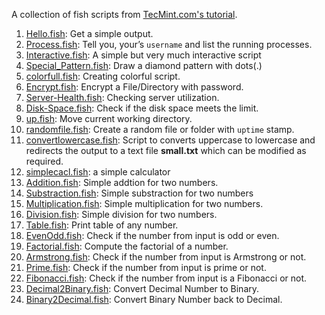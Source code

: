 A collection of fish scripts from [TecMint.com's tutorial](http://www.tecmint.com/learning-shell-scripting-language-a-guide-from-newbies-to-system-administrator/).

1. [Hello.fish](https://github.com/starandtina/simple-fish-scripts/blob/master/Hello.fish): Get a simple output.
1. [Process.fish](https://github.com/starandtina/simple-fish-scripts/blob/master/Process.fish): Tell you, your’s `username` and list the running processes.
1. [Interactive.fish](https://github.com/starandtina/simple-fish-scripts/blob/master/Interactive.fish): A simple but very much interactive script
1. [Special_Pattern.fish](https://github.com/starandtina/simple-fish-scripts/blob/master/Special_Pattern.fish): Draw a diamond pattern with dots(.)
1. [colorfull.fish](https://github.com/starandtina/simple-fish-scripts/blob/master/colorfull.fish): Creating colorful script.
1. [Encrypt.fish](https://github.com/starandtina/simple-fish-scripts/blob/master/Encrypt.fish): Encrypt a File/Directory with password.
1. [Server-Health.fish](https://github.com/starandtina/simple-fish-scripts/blob/master/Server-Health.fish):  Checking server utilization.
1. [Disk-Space.fish](https://github.com/starandtina/simple-fish-scripts/blob/master/Disk-Space.fish): Check if the disk space meets the limit.
1. [up.fish](https://github.com/starandtina/simple-fish-scripts/blob/master/up.fish): Move current working directory.
1. [randomfile.fish](https://github.com/starandtina/simple-fish-scripts/blob/master/randomfile.fish): Create a random file or folder with `uptime` stamp.
1. [convertlowercase.fish](https://github.com/starandtina/simple-fish-scripts/blob/master/convertlowercase.fish): Script to converts uppercase to lowercase and redirects the output to a text file **small.txt** which can be modified as required.
1. [simplecacl.fish](https://github.com/starandtina/simple-fish-scripts/blob/master/simplecacl.fish): a simple calculator
1. [Addition.fish](https://github.com/starandtina/simple-fish-scripts/blob/master/Addition.fish): Simple addtion for two numbers.
1. [Substraction.fish](https://github.com/starandtina/simple-fish-scripts/blob/master/Substraction.fish): Simple substraction for two numbers
1. [Multiplication.fish](https://github.com/starandtina/simple-fish-scripts/blob/master/Multiplication.fish): Simple multiplication for two numbers.
1. [Division.fish](https://github.com/starandtina/simple-fish-scripts/blob/master/Division.fish): Simple division for two numbers.
1. [Table.fish](https://github.com/starandtina/simple-fish-scripts/blob/master/Table.fish): Print table of any number.
1. [EvenOdd.fish](https://github.com/starandtina/simple-fish-scripts/blob/master/EvenOdd.fish): Check if the number from input is odd or even.
1. [Factorial.fish](https://github.com/starandtina/simple-fish-scripts/blob/master/Factorial.fish): Compute the factorial of a number.
1. [Armstrong.fish](https://github.com/starandtina/simple-fish-scripts/blob/master/Armstrong.fish): Check if the number from input is Armstrong or not.
1. [Prime.fish](https://github.com/starandtina/simple-fish-scripts/blob/master/Prime.fish): Check if the number from input is prime or not.
1. [Fibonacci.fish](https://github.com/starandtina/simple-fish-scripts/blob/master/Fibonacci.fish): Check if the number from input is a Fibonacci or not.
1. [Decimal2Binary.fish](https://github.com/starandtina/simple-fish-scripts/blob/master/Decimal2Binary.fish): Convert Decimal Number to Binary.
1. [Binary2Decimal.fish](https://github.com/starandtina/simple-fish-scripts/blob/master/Binary2Decimal.fish): Convert Binary Number back to Decimal.
